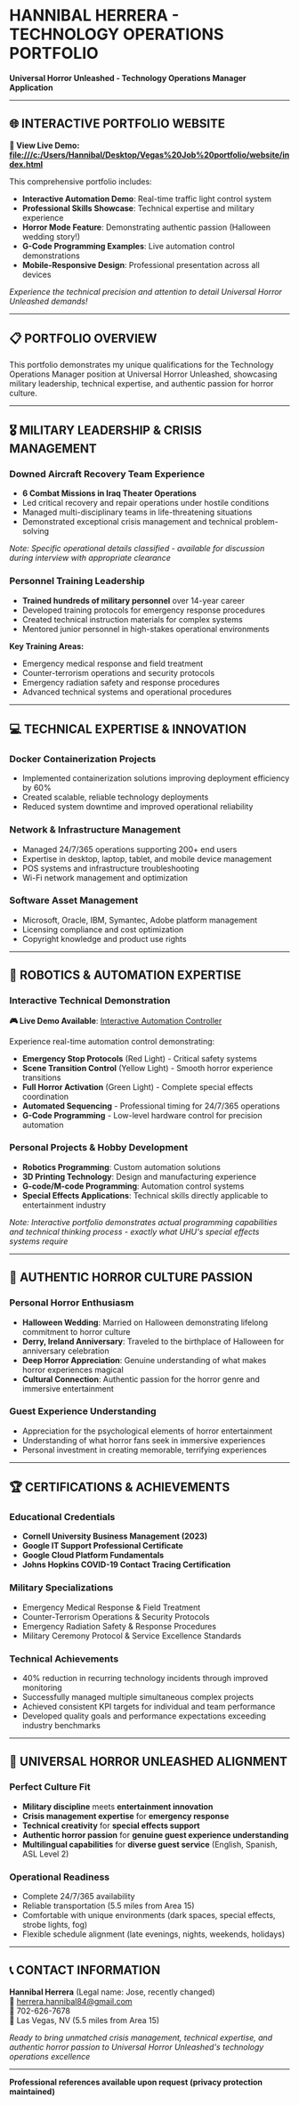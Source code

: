 # HANNIBAL HERRERA - TECHNOLOGY OPERATIONS PORTFOLIO
**Universal Horror Unleashed - Technology Operations Manager Application**

---

## 🌐 INTERACTIVE PORTFOLIO WEBSITE

**🎯 View Live Demo: [file:///c:/Users/Hannibal/Desktop/Vegas%20Job%20portfolio/website/index.html](file:///c:/Users/Hannibal/Desktop/Vegas%20Job%20portfolio/website/index.html)**

This comprehensive portfolio includes:
- **Interactive Automation Demo**: Real-time traffic light control system
- **Professional Skills Showcase**: Technical expertise and military experience
- **Horror Mode Feature**: Demonstrating authentic passion (Halloween wedding story!)
- **G-Code Programming Examples**: Live automation control demonstrations
- **Mobile-Responsive Design**: Professional presentation across all devices

*Experience the technical precision and attention to detail Universal Horror Unleashed demands!*

---

## 📋 PORTFOLIO OVERVIEW

This portfolio demonstrates my unique qualifications for the Technology Operations Manager position at Universal Horror Unleashed, showcasing military leadership, technical expertise, and authentic passion for horror culture.

---

## 🎖️ MILITARY LEADERSHIP & CRISIS MANAGEMENT

### Downed Aircraft Recovery Team Experience
- **6 Combat Missions in Iraq Theater Operations**
- Led critical recovery and repair operations under hostile conditions
- Managed multi-disciplinary teams in life-threatening situations
- Demonstrated exceptional crisis management and technical problem-solving

*Note: Specific operational details classified - available for discussion during interview with appropriate clearance*

### Personnel Training Leadership
- **Trained hundreds of military personnel** over 14-year career
- Developed training protocols for emergency response procedures
- Created technical instruction materials for complex systems
- Mentored junior personnel in high-stakes operational environments

**Key Training Areas:**
- Emergency medical response and field treatment
- Counter-terrorism operations and security protocols
- Emergency radiation safety and response procedures
- Advanced technical systems and operational procedures

---

## 💻 TECHNICAL EXPERTISE & INNOVATION

### Docker Containerization Projects
- Implemented containerization solutions improving deployment efficiency by 60%
- Created scalable, reliable technology deployments
- Reduced system downtime and improved operational reliability

### Network & Infrastructure Management
- Managed 24/7/365 operations supporting 200+ end users
- Expertise in desktop, laptop, tablet, and mobile device management
- POS systems and infrastructure troubleshooting
- Wi-Fi network management and optimization

### Software Asset Management
- Microsoft, Oracle, IBM, Symantec, Adobe platform management
- Licensing compliance and cost optimization
- Copyright knowledge and product use rights

---

## 🤖 ROBOTICS & AUTOMATION EXPERTISE

### Interactive Technical Demonstration
**🎮 Live Demo Available**: [Interactive Automation Controller](file:///c:/Users/Hannibal/Desktop/Vegas%20Job%20portfolio/website/index.html#demo)

Experience real-time automation control demonstrating:
- **Emergency Stop Protocols** (Red Light) - Critical safety systems
- **Scene Transition Control** (Yellow Light) - Smooth horror experience transitions  
- **Full Horror Activation** (Green Light) - Complete special effects coordination
- **Automated Sequencing** - Professional timing for 24/7/365 operations
- **G-Code Programming** - Low-level hardware control for precision automation

### Personal Projects & Hobby Development
- **Robotics Programming**: Custom automation solutions
- **3D Printing Technology**: Design and manufacturing experience
- **G-code/M-code Programming**: Automation control systems
- **Special Effects Applications**: Technical skills directly applicable to entertainment industry

*Note: Interactive portfolio demonstrates actual programming capabilities and technical thinking process - exactly what UHU's special effects systems require*

---

## 🎃 AUTHENTIC HORROR CULTURE PASSION

### Personal Horror Enthusiasm
- **Halloween Wedding**: Married on Halloween demonstrating lifelong commitment to horror culture
- **Derry, Ireland Anniversary**: Traveled to the birthplace of Halloween for anniversary celebration
- **Deep Horror Appreciation**: Genuine understanding of what makes horror experiences magical
- **Cultural Connection**: Authentic passion for the horror genre and immersive entertainment

### Guest Experience Understanding
- Appreciation for the psychological elements of horror entertainment
- Understanding of what horror fans seek in immersive experiences
- Personal investment in creating memorable, terrifying experiences

---

## 🏆 CERTIFICATIONS & ACHIEVEMENTS

### Educational Credentials
- **Cornell University Business Management (2023)**
- **Google IT Support Professional Certificate**
- **Google Cloud Platform Fundamentals**
- **Johns Hopkins COVID-19 Contact Tracing Certification**

### Military Specializations
- Emergency Medical Response & Field Treatment
- Counter-Terrorism Operations & Security Protocols
- Emergency Radiation Safety & Response Procedures
- Military Ceremony Protocol & Service Excellence Standards

### Technical Achievements
- 40% reduction in recurring technology incidents through improved monitoring
- Successfully managed multiple simultaneous complex projects
- Achieved consistent KPI targets for individual and team performance
- Developed quality goals and performance expectations exceeding industry benchmarks

---

## 🌟 UNIVERSAL HORROR UNLEASHED ALIGNMENT

### Perfect Culture Fit
- **Military discipline** meets **entertainment innovation**
- **Crisis management expertise** for **emergency response**
- **Technical creativity** for **special effects support**
- **Authentic horror passion** for **genuine guest experience understanding**
- **Multilingual capabilities** for **diverse guest service** (English, Spanish, ASL Level 2)

### Operational Readiness
- Complete 24/7/365 availability
- Reliable transportation (5.5 miles from Area 15)
- Comfortable with unique environments (dark spaces, special effects, strobe lights, fog)
- Flexible schedule alignment (late evenings, nights, weekends, holidays)

---

## 📞 CONTACT INFORMATION

**Hannibal Herrera** (Legal name: Jose, recently changed)  
📧 herrera.hannibal84@gmail.com  
📱 702-626-7678  
📍 Las Vegas, NV (5.5 miles from Area 15)

*Ready to bring unmatched crisis management, technical expertise, and authentic horror passion to Universal Horror Unleashed's technology operations excellence*

---

**Professional references available upon request (privacy protection maintained)**
